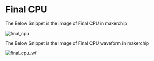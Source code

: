# Final CPU

The Below Snippet is the image of  Final CPU in makerchip

![final_cpu](https://user-images.githubusercontent.com/88897605/170871050-df49cf0a-fe5a-4614-b150-c53e8354b948.png)

The Below Snippet is the image of  Final CPU waveform in makerchip

![final_cpu_wf](https://user-images.githubusercontent.com/88897605/170871074-fc84917f-15fe-465d-a1b6-6e8a5febee6a.png)




